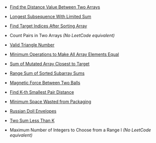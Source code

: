 - [Find the Distance Value Between Two Arrays](https://leetcode.com/problems/find-the-distance-value-between-two-arrays/)
    
- [Longest Subsequence With Limited Sum](https://leetcode.com/problems/longest-subsequence-with-limited-sum/)
    
- [Find Target Indices After Sorting Array](https://leetcode.com/problems/find-target-indices-after-sorting-array/)
    
- Count Pairs in Two Arrays _(No LeetCode equivalent)_
    
- [Valid Triangle Number](https://leetcode.com/problems/valid-triangle-number/)
    
- [Minimum Operations to Make All Array Elements Equal](https://leetcode.com/problems/minimum-operations-to-make-all-array-elements-equal/)
    
- [Sum of Mutated Array Closest to Target](https://leetcode.com/problems/sum-of-mutated-array-closest-to-target/)
    
- [Range Sum of Sorted Subarray Sums](https://leetcode.com/problems/range-sum-of-sorted-subarray-sums/)
    
- [Magnetic Force Between Two Balls](https://leetcode.com/problems/magnetic-force-between-two-balls/)
    
- [Find K-th Smallest Pair Distance](https://leetcode.com/problems/find-k-th-smallest-pair-distance/)
    
- [Minimum Space Wasted from Packaging](https://leetcode.com/problems/minimum-space-wasted-from-packaging/)
    
- [Russian Doll Envelopes](https://leetcode.com/problems/russian-doll-envelopes/)
    
- [Two Sum Less Than K](https://leetcode.com/problems/two-sum-less-than-k/)
    
- Maximum Number of Integers to Choose from a Range I _(No LeetCode equivalent)_